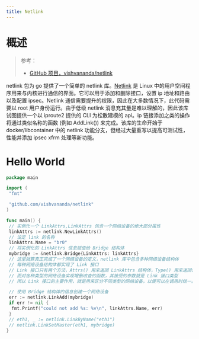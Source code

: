 ```yaml
---
title: Netlink
---
```


# 概述

> 参考：
>
> - [GitHub 项目，vishvananda/netlink](https://github.com/vishvananda/netlink)

netlink 包为 go 提供了一个简单的 netlink 库。[Netlink](/docs/1.操作系统/2.Kernel/8.Network%20管理/Linux%20网络栈管理/Netlink.md) 是 Linux 中的用户空间程序用来与内核进行通信的界面。它可以用于添加和删除接口，设置 ip 地址和路由以及配置 ipsec。Netlink 通信需要提升的权限，因此在大多数情况下，此代码需要以 root 用户身份运行。由于低级 netlink 消息充其量是难以理解的，因此该库试图提供一个以 iproute2 提供的 CLI 为松散建模的 api。ip 链接添加之类的操作将通过类似名称的函数 (例如 AddLink()) 来完成。该库的生命开始于 docker/libcontainer 中的 netlink 功能分支，但经过大量重写以提高可测试性，性能并添加 ipsec xfrm 处理等新功能。

# Hello World

```go
package main

import (
 "fmt"

 "github.com/vishvananda/netlink"
)

func main() {
 // 实例化一个 LinkAttrs,LinkAttrs 包含一个网络设备的绝大部分属性
 linkAttrs := netlink.NewLinkAttrs()
 // 设定 link 的名称
 linkAttrs.Name = "br0"
 // 将实例化的 LinkAttrs 信息赋值给 Bridge 结构体
 mybridge := &netlink.Bridge{LinkAttrs: linkAttrs}
 // 这里就算真正完成了一个网络设备的定义，netlink 库中包含多种网络设备结构体
 // 每种网络设备结构体都实现了 Link 接口
 // Link 接口只有两个方法，Attrs() 用来返回 LinkAttrs 结构体，Type() 用来返回该网络设备的类型。
 // 而对各种类型的网络设备实现增删改查的函数，其接受的参数就是 Link 接口类型
 // 所以 Link 接口的主要作用，就是用来区分不同类型的网络设备，以便可以在调用时统一。对网络设备的任何操作，都可以将 Link 接口作为参数互相传递。

 // 使用 Bridge 结构体的信息创建一个网络设备
 err := netlink.LinkAdd(mybridge)
 if err != nil {
  fmt.Printf("could not add %s: %v\n", linkAttrs.Name, err)
 }
 // eth1, _ := netlink.LinkByName("eth1")
 // netlink.LinkSetMaster(eth1, mybridge)
}
```
